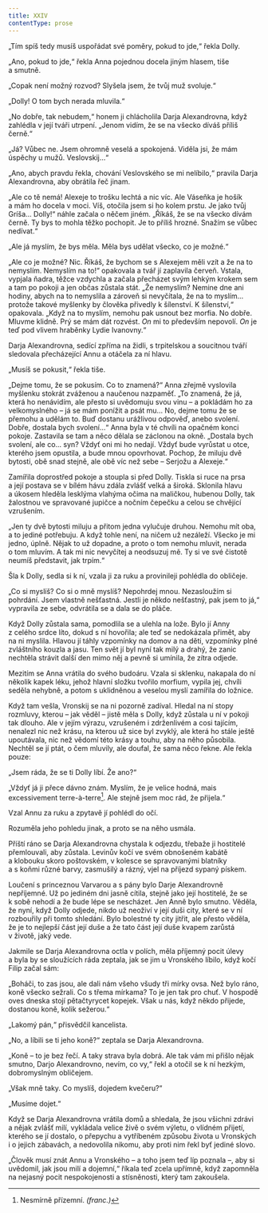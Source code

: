 ```yaml
---
title: XXIV
contentType: prose
---
```


„Tím spíš tedy musíš uspořádat své poměry, pokud to jde,“ řekla Dolly.

„Ano, pokud to jde,“ řekla Anna pojednou docela jiným hlasem, tiše a smutně.

„Copak není možný rozvod? Slyšela jsem, že tvůj muž svoluje.“

„Dolly! O tom bych nerada mluvila.“

„No dobře, tak nebudem,“ honem ji chlácholila Darja Alexandrovna, když zahlédla v její tváři utrpení. „Jenom vidím, že se na všecko díváš příliš černě.“

„Já? Vůbec ne. Jsem ohromně veselá a spokojená. Viděla jsi, že mám úspěchy u mužů. Veslovskij…“

„Ano, abych pravdu řekla, chování Veslovského se mi nelíbilo,“ pravila Darja Alexandrovna, aby obrátila řeč jinam.

„Ale co tě nemá! Alexeje to trošku lechtá a nic víc. Ale Váseňka je hošík a mám ho docela v moci. Víš, otočila jsem si ho kolem prstu. Je jako tvůj Gríša… Dolly!“ náhle začala o něčem jiném. „Říkáš, že se na všecko dívám černě. Ty bys to mohla těžko pochopit. Je to příliš hrozné. Snažím se vůbec nedívat.“

„Ale já myslím, že bys měla. Měla bys udělat všecko, co je možné.“

„Ale co je možné? Nic. Říkáš, že bychom se s Alexejem měli vzít a že na to nemyslím. Nemyslím na to!“ opakovala a tvář jí zaplavila červeň. Vstala, vypjala ňadra, těžce vzdychla a začala přecházet svým lehkým krokem sem a tam po pokoji a jen občas zůstala stát. „Že nemyslím? Nemine dne ani hodiny, abych na to nemyslila a zároveň si nevyčítala, že na to myslím… protože takové myšlenky by člověka přivedly k šílenství. K šílenství,“ opakovala. „Když na to myslím, nemohu pak usnout bez morfia. No dobře. Mluvme klidně. Prý se mám dát rozvést. _On_ mi to především nepovolí. _On_ je teď pod vlivem hraběnky Lydie Ivanovny.“

Darja Alexandrovna, sedící zpříma na židli, s trpitelskou a soucitnou tváří sledovala přecházející Annu a otáčela za ní hlavu.

„Musíš se pokusit,“ řekla tiše.

„Dejme tomu, že se pokusím. Co to znamená?“ Anna zřejmě vyslovila myšlenku stokrát zváženou a naučenou nazpaměť. „To znamená, že já, která ho nenávidím, ale přesto si uvědomuju svou vinu – a pokládám ho za velkomyslného – já se mám ponížit a psát mu… No, dejme tomu že se přemohu a udělám to. Buď dostanu urážlivou odpověď, anebo svolení. Dobře, dostala bych svolení…“ Anna byla v té chvíli na opačném konci pokoje. Zastavila se tam a něco dělala se záclonou na okně. „Dostala bych svolení, ale co… syn? Vždyť oni mi ho nedají. Vždyť bude vyrůstat u otce, kterého jsem opustila, a bude mnou opovrhovat. Pochop, že miluju dvě bytosti, obě snad stejně, ale obě víc než sebe – Serjožu a Alexeje.“

Zamířila doprostřed pokoje a stoupla si před Dolly. Tiskla si ruce na prsa a její postava se v bílém hávu zdála zvlášť velká a široká. Sklonila hlavu a úkosem hleděla lesklýma vlahýma očima na maličkou, hubenou Dolly, tak žalostnou ve spravované jupičce a nočním čepečku a celou se chvějící vzrušením.

„Jen ty dvě bytosti miluju a přitom jedna vylučuje druhou. Nemohu mít oba, a to jediné potřebuju. A když tohle není, na ničem už nezáleží. Všecko je mi jedno, úplně. Nějak to už dopadne, a proto o tom nemohu mluvit, nerada o tom mluvím. A tak mi nic nevyčítej a neodsuzuj mě. Ty si ve své čistotě neumíš představit, jak trpím.“

Šla k Dolly, sedla si k ní, vzala ji za ruku a provinileji pohlédla do obličeje.

„Co si myslíš? Co si o mně myslíš? Nepohrdej mnou. Nezasloužím si pohrdání. Jsem vlastně nešťastná. Jestli je někdo nešťastný, pak jsem to já,“ vypravila ze sebe, odvrátila se a dala se do pláče.

Když Dolly zůstala sama, pomodlila se a ulehla na lože. Bylo jí Anny z celého srdce líto, dokud s ní hovořila; ale teď se nedokázala přimět, aby na ni myslila. Hlavou jí táhly vzpomínky na domov a na děti, vzpomínky plné zvláštního kouzla a jasu. Ten svět jí byl nyní tak milý a drahý, že zanic nechtěla strávit další den mimo něj a pevně si umínila, že zítra odjede.

Mezitím se Anna vrátila do svého budoáru. Vzala si sklenku, nakapala do ní několik kapek léku, jehož hlavní složku tvořilo morfium, vypila jej, chvíli seděla nehybně, a potom s uklidněnou a veselou myslí zamířila do ložnice.

Když tam vešla, Vronskij se na ni pozorně zadíval. Hledal na ní stopy rozmluvy, kterou – jak věděl – jistě měla s Dolly, když zůstala u ní v pokoji tak dlouho. Ale v jejím výrazu, vzrušeném i zdrženlivém a cosi tajícím, nenalezl nic než krásu, na kterou už sice byl zvyklý, ale která ho stále ještě upoutávala, nic než vědomí této krásy a touhu, aby na něho působila. Nechtěl se jí ptát, o čem mluvily, ale doufal, že sama něco řekne. Ale řekla pouze:

„Jsem ráda, že se ti Dolly líbí. Že ano?“

„Vždyť já ji přece dávno znám. Myslím, že je velice hodná, mais excessivement terre-à-terre[^38]. Ale stejně jsem moc rád, že přijela.“

Vzal Annu za ruku a zpytavě jí pohlédl do očí.

Rozuměla jeho pohledu jinak, a proto se na něho usmála.

  

Příští ráno se Darja Alexandrovna chystala k odjezdu, třebaže ji hostitelé přemlouvali, aby zůstala. Levinův kočí ve svém obnošeném kabátě a klobouku skoro poštovském, v kolesce se spravovanými blatníky a s koňmi různé barvy, zasmušilý a rázný, vjel na příjezd sypaný pískem.

Loučení s princeznou Varvarou a s pány bylo Darje Alexandrovně nepříjemné. Už po jediném dni jasně cítila, stejně jako její hostitelé, že se k sobě nehodí a že bude lépe se nescházet. Jen Anně bylo smutno. Věděla, že nyní, když Dolly odjede, nikdo už neoživí v její duši city, které se v ní rozbouřily při tomto shledání. Bylo bolestné ty city jitřit, ale přesto věděla, že je to nejlepší část její duše a že tato část její duše kvapem zarůstá v životě, jaký vede.

Jakmile se Darja Alexandrovna octla v polích, měla příjemný pocit úlevy a byla by se sloužících ráda zeptala, jak se jim u Vronského líbilo, když kočí Filip začal sám:

„Boháči, to zas jsou, ale dali nám všeho všudy tři mírky ovsa. Než bylo ráno, koně všecko sežrali. Co s třema mírkama? To je jen tak pro chuť. V hospodě oves dneska stojí pětačtyrycet kopejek. Však u nás, když někdo přijede, dostanou koně, kolik sežerou.“

„Lakomý pán,“ přisvědčil kancelista.

„No, a líbili se ti jeho koně?“ zeptala se Darja Alexandrovna.

„Koně – to je bez řečí. A taky strava byla dobrá. Ale tak vám mi přišlo nějak smutno, Darjo Alexandrovno, nevím, co vy,“ řekl a otočil se k ní hezkým, dobromyslným obličejem.

„Však mně taky. Co myslíš, dojedem kvečeru?“

„Musíme dojet.“

Když se Darja Alexandrovna vrátila domů a shledala, že jsou všichni zdrávi a nějak zvlášť milí, vykládala velice živě o svém výletu, o vlídném přijetí, kterého se jí dostalo, o přepychu a vytříbeném způsobu života u Vronských i o jejich zábavách, a nedovolila nikomu, aby proti nim řekl byť jediné slovo.

„Člověk musí znát Annu a Vronského – a toho jsem teď líp poznala –, aby si uvědomil, jak jsou milí a dojemní,“ říkala teď zcela upřímně, když zapomněla na nejasný pocit nespokojenosti a stísněnosti, který tam zakoušela.

  

[^38]: Nesmírně přízemní. _(franc.)_
